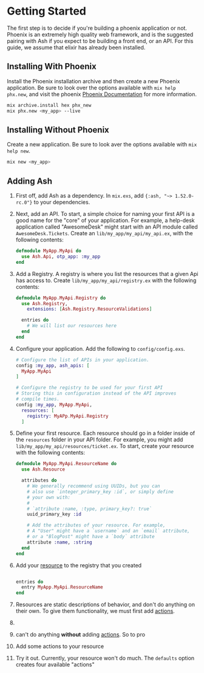 # Getting Started

The first step is to decide if you're building a phoenix application or not. Phoenix is an extremely high quality web framework, and is the suggested pairing with Ash if you expect to be building a front end, or an API. For this guide, we assume that elixir has already been installed.

## Installing With Phoenix

Install the Phoenix installation archive and then create a new Phoenix application. Be sure to look over the options available with `mix help phx.new`, and visit the phoenix [Phoenix Documentation](https://www.phoenixframework.org/) for more information.

```bash
mix archive.install hex phx_new
mix phx.new <my_app> --live
```

## Installing Without Phoenix

Create a new application. Be sure to look aver the options available with `mix help new`.

```bash
mix new <my_app>
```

## Adding Ash

1. First off, add Ash as a dependency. In `mix.exs`, add
`{:ash, "~> 1.52.0-rc.0"}` to your dependencies.

2. Next, add an API. To start, a simple choice for naming your first API is a good name for the "core" of your application. For example, a help-desk application called "AwesomeDesk" might start with an API module called `AwesomeDesk.Tickets`. Create an `lib/my_app/my_api/my_api.ex`, with the following contents:

    ```elixir
    defmodule MyApp.MyApi do
      use Ash.Api, otp_app: :my_app
    end
    ```

3. Add a Registry. A registry is where you list the resources that a given Api has access to. Create `lib/my_app/my_api/registry.ex` with the following contents:

    ```elixir
    defmodule MyApp.MyApi.Registry do
      use Ash.Registry,
        extensions: [Ash.Registry.ResourceValidations]

      entries do
        # We will list our resources here
      end
    end
    ```

4. Configure your application. Add the following to `config/config.exs`.

    ```elixir
    # Configure the list of APIs in your application.
    config :my_app, ash_apis: [
      MyApp.MyApi
    ] 

    # Configure the registry to be used for your first API
    # Storing this in configuration instead of the API improves
    # compile times.
    config :my_app, MyApp.MyApi,
      resources: [
        registry: MyAPp.MyApi.Registry
      ]
    ```

5. Define your first resource. Each resource should go in a folder inside of the `resources` folder in your API folder. For example, you might add `lib/my_app/my_api/resources/ticket.ex`. To start, create your resource with the following contents:

    ```elixir
    defmodule MyApp.MyApi.ResourceName do
      use Ash.Resource

      attributes do
        # We generally recommend using UUIDs, but you can
        # also use `integer_primary_key :id`, or simply define
        # your own with:
        #
        # `attribute :name, :type, primary_key?: true`
        uuid_primary_key :id

        # Add the attributes of your resource. For example,
        # A "User" might have a `username` and an `email` attribute,
        # or a "BlogPost" might have a `body` attribute
        attribute :name, :string
      end
    end
    ```

6. Add your [resource](../concepts/resource.md) to the registry that you created

    ```elixir

    entries do
      entry MyApp.MyApi.ResourceName
    end
    ```

7. Resources are static descriptions of behavior, and don't do anything on their own. To give them functionality, we must first add [actions](../concepts/actions.md).
8. 
9. can't do anything **without** adding [actions](../concepts/actions.md). So to pro
10. Add some actions to your resource
11. Try it out. Currently, your resource won't do much. The `defaults` option creates
   four available "actions"